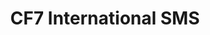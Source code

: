 ---
title: CF7 International SMS
redirect_from:
    - /cf7-international-sms/
    - /envato/cf7-international-sms/
    - /cf7is/
    - /envato/cf7is/
redirect_to: https://codecanyon.net/item/contact-form-7-international-sms/19912360
---